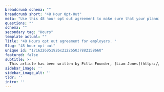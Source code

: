 ```yaml
---
breadcrumb schema: ""
breadcrumb short: "48 Hour Opt-Out"
meta: "Use this 48 hour opt out agreement to make sure that your planning shifts legally for your teams."
questions: ""
schema: ""
secondary tag: "Hours"
template actual: ""
Title: "48 Hours opt out agreement for employers. "
Slug: "48-hour-opt-out"
unique id: "1716226051926x212265037882158660"
featured: false
subtitle: >-
  This article has been written by Pilla Founder, [Liam Jones](https://yourpilla.com/profile/liam-jones), click to [email Liam directly](mailto:liam@yourpilla.com), he reads every email.
sidebar_image: ''
sidebar_image_alt: ''
tldr: ''
intro: ''
---
```


